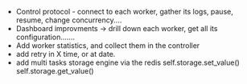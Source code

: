 - Control protocol - connect to each worker, gather its logs, pause, resume, change concurrency....
- Dashboard improvments -> drill down each worker, get all its configuration.......
- Add worker statistics, and collect them in the controller
- add retry in X time, or at date.
- add multi tasks storage engine via the redis self.storage.set_value() self.storage.get_value() 
